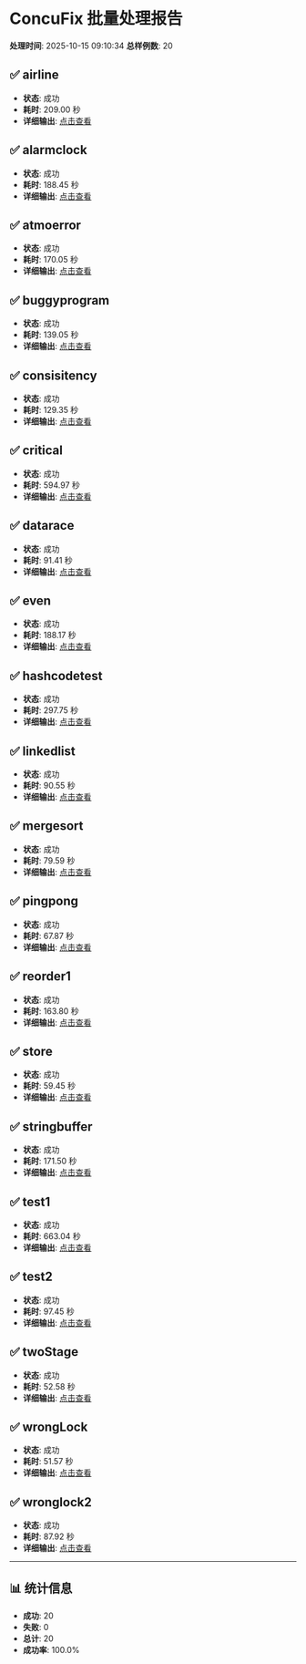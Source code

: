 # ConcuFix 批量处理报告

**处理时间**: 2025-10-15 09:10:34
**总样例数**: 20

## ✅ airline
- **状态**: 成功
- **耗时**: 209.00 秒
- **详细输出**: [点击查看](./results/airline/details.md)

## ✅ alarmclock
- **状态**: 成功
- **耗时**: 188.45 秒
- **详细输出**: [点击查看](./results/alarmclock/details.md)

## ✅ atmoerror
- **状态**: 成功
- **耗时**: 170.05 秒
- **详细输出**: [点击查看](./results/atmoerror/details.md)

## ✅ buggyprogram
- **状态**: 成功
- **耗时**: 139.05 秒
- **详细输出**: [点击查看](./results/buggyprogram/details.md)

## ✅ consisitency
- **状态**: 成功
- **耗时**: 129.35 秒
- **详细输出**: [点击查看](./results/consisitency/details.md)

## ✅ critical
- **状态**: 成功
- **耗时**: 594.97 秒
- **详细输出**: [点击查看](./results/critical/details.md)

## ✅ datarace
- **状态**: 成功
- **耗时**: 91.41 秒
- **详细输出**: [点击查看](./results/datarace/details.md)

## ✅ even
- **状态**: 成功
- **耗时**: 188.17 秒
- **详细输出**: [点击查看](./results/even/details.md)

## ✅ hashcodetest
- **状态**: 成功
- **耗时**: 297.75 秒
- **详细输出**: [点击查看](./results/hashcodetest/details.md)

## ✅ linkedlist
- **状态**: 成功
- **耗时**: 90.55 秒
- **详细输出**: [点击查看](./results/linkedlist/details.md)

## ✅ mergesort
- **状态**: 成功
- **耗时**: 79.59 秒
- **详细输出**: [点击查看](./results/mergesort/details.md)

## ✅ pingpong
- **状态**: 成功
- **耗时**: 67.87 秒
- **详细输出**: [点击查看](./results/pingpong/details.md)

## ✅ reorder1
- **状态**: 成功
- **耗时**: 163.80 秒
- **详细输出**: [点击查看](./results/reorder1/details.md)

## ✅ store
- **状态**: 成功
- **耗时**: 59.45 秒
- **详细输出**: [点击查看](./results/store/details.md)

## ✅ stringbuffer
- **状态**: 成功
- **耗时**: 171.50 秒
- **详细输出**: [点击查看](./results/stringbuffer/details.md)

## ✅ test1
- **状态**: 成功
- **耗时**: 663.04 秒
- **详细输出**: [点击查看](./results/test1/details.md)

## ✅ test2
- **状态**: 成功
- **耗时**: 97.45 秒
- **详细输出**: [点击查看](./results/test2/details.md)

## ✅ twoStage
- **状态**: 成功
- **耗时**: 52.58 秒
- **详细输出**: [点击查看](./results/twoStage/details.md)

## ✅ wrongLock
- **状态**: 成功
- **耗时**: 51.57 秒
- **详细输出**: [点击查看](./results/wrongLock/details.md)

## ✅ wronglock2
- **状态**: 成功
- **耗时**: 87.92 秒
- **详细输出**: [点击查看](./results/wronglock2/details.md)

---

## 📊 统计信息
- **成功**: 20
- **失败**: 0
- **总计**: 20
- **成功率**: 100.0%
